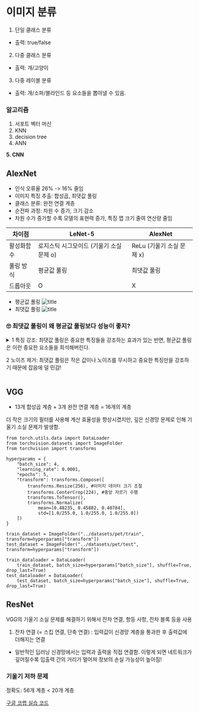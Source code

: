 # 이미지 분류
1. 단일 클래스 분류
- 출력: true/false
2. 다중 클래스 분류
- 출력: 개/고양이
3. 다중 레이블 분류
- 출력: 개/소파/블라인드 등 요소들을 뽑아낼 수 있음.
### 알고리즘
1. 서포트 벡터 머신
2. KNN
3. decision tree
4. ANN

**5. CNN**
## AlexNet
- 인식 오류율 26% -> 16% 줄임
- 이미지 특징 추출: 합성곱, 최댓값 풀링
- 클래스 분류: 완전 연결 계층
- 순전파 과정: 차원 수 증가, 크기 감소
- 차원 수가 증가할 수록 모델의 표현력 증가, 특징 맵 크기 줄여 연산량 줄임

| 차이점 | LeNet-5 | AlexNet |
| --- | --- | --- |
| 활성화함수 | 로지스틱 시그모이드 (기울기 소실 문제 o) | ReLu (기울기 소실 문제 x) |
| 풀링 방식 | 평균값 풀링 | 최댓값 풀링 |
| 드롭아웃 | O | X |

- 평균값 풀링
![title](https://img1.daumcdn.net/thumb/R1280x0/?scode=mtistory2&fname=https%3A%2F%2Fblog.kakaocdn.net%2Fdn%2FbMAgeP%2Fbtq1JAU6zSX%2F6bpqiUk2dbyzDpXNtq4k11%2Fimg.png)   
- 최댓값 풀링
![title](https://img1.daumcdn.net/thumb/R1280x0/?scode=mtistory2&fname=https%3A%2F%2Fblog.kakaocdn.net%2Fdn%2FJaok0%2Fbtq1JWcvag0%2FOcVGTPPWoUlIhcRZVP3k1k%2Fimg.png)

### 🙄 최댓값 풀링이 왜 평균값 풀링보다 성능이 좋지?

<details><summary>
1 특징 강조: 최댓값 풀링은 중요한 특징들을 강조하는 효과가 있는 반면, 평균값 풀링은 이런 중요한 요소들을 희석해버린다.

2 노이즈 제거: 최댓값 풀링은 작은 값이나 노이즈를 무시하고 중요한 특징만을 강조하기 때문에 잡음에 덜 민감!
</summary></details>

## VGG
- 13개 합성곱 계층 + 3개 완전 연결 계층 = 16개의 계층

더 작은 크기의 필터를 사용해 계산 효율성을 향상시켰지만, 깊은 신경망 문제로 인해 기울기 소실 문제가 발생함.

```
from torch.utils.data import DataLoader
from torchvision.datasets import ImageFolder
from torchvision import transforms

hyperparams = {
    "batch_size": 4,
    "learning_rate": 0.0001,
    "epochs": 5,
    "transform": transforms.Compose([
        transforms.Resize(256), #이미지 데이터 크기 조절
        transforms.CenterCrop(224), #중앙 자르기 수행
        transforms.ToTensor(),
        transforms.Normalize(
            mean=[0.48235, 0.45882, 0.40784], 
            std=[1.0/255.0, 1.0/255.0, 1.0/255.0])
    ])
}

train_dataset = ImageFolder("../datasets/pet/train", transform=hyperparams["transform"])
test_dataset = ImageFolder("../datasets/pet/test", transform=hyperparams["transform"])

train_dataloader = DataLoader(
    train_dataset, batch_size=hyperparams["batch_size"], shuffle=True, drop_last=True)
test_dataloader = DataLoader(
    test_dataset, batch_size=hyperparams["batch_size"], shuffle=True, drop_last=True)
```
## ResNet
VGG의 기울기 소실 문제를 해결하기 위해서
잔차 연결, 항등 사항, 잔차 블록 등을 사용
 
1. 잔차 연결 (= 스킵 연결, 단축 연결)
: 입력값이 신경망 계층을 통과한 후 출력값에 더해지는 연결
- 일반적인 딥러닝 신경망에서는 입력과 출력을 직접 연결함. 이렇게 되면 네트워크가 깊어질수록 입출력 간의 거리가 멀어져 정보의 손실 가능성이 높아짐!

### 기울기 저하 문제
정확도: 56개 계층 < 20개 계층

[구글 코랩 실습 코드](https://colab.research.google.com/drive/1KDRsy-M8ysSSN-hIIOXMIUWKzNMjHiWj?usp=sharing)   
